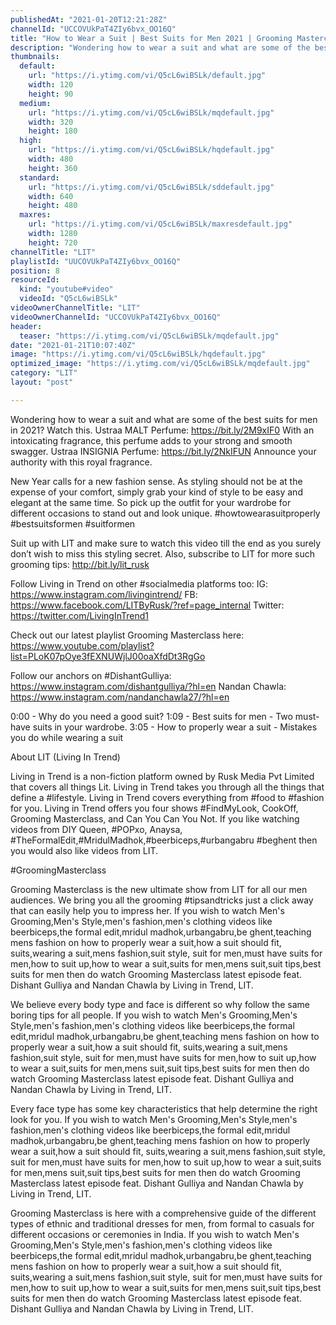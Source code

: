 ```yaml
---
publishedAt: "2021-01-20T12:21:28Z"
channelId: "UCCOVUkPaT4ZIy6bvx_OO16Q"
title: "How to Wear a Suit | Best Suits for Men 2021 | Grooming Masterclass Ep14"
description: "Wondering how to wear a suit and what are some of the best suits for men in 2021? Watch this.\nUstraa MALT Perfume: https://bit.ly/2M9xIF0 With an intoxicating fragrance, this perfume adds to your strong and smooth swagger. Ustraa INSIGNIA Perfume: https://bit.ly/2NkIFUN Announce your authority with this royal fragrance.\n\nNew Year calls for a new fashion sense. As styling should not be at the expense of your comfort, simply grab your kind of style to be easy and elegant at the same time. So pick up the outfit for your wardrobe for different occasions to stand out and look unique. #howtowearasuitproperly #bestsuitsformen #suitformen\n\nSuit up with LIT and make sure to watch this video till the end as you surely don’t wish to miss this styling secret. Also, subscribe to LIT for more such grooming tips: http://bit.ly/lit_rusk\n\nFollow Living in Trend on other #socialmedia platforms too:\nIG: https://www.instagram.com/livingintrend/\nFB: https://www.facebook.com/LITByRusk/?ref=page_internal \nTwitter: https://twitter.com/LivingInTrend1\n\nCheck out our latest playlist Grooming Masterclass here: https://www.youtube.com/playlist?list=PLoK07pOye3fEXNUWjlJ00oaXfdDt3RgGo\n\nFollow our anchors on\n#DishantGulliya: https://www.instagram.com/dishantgulliya/?hl=en\nNandan Chawla: https://www.instagram.com/nandanchawla27/?hl=en\n\n0:00 - Why do you need a good suit?\n1:09 - Best suits for men  - Two must-have suits in your wardrobe.\n3:05 - How to properly wear a suit - Mistakes you do while wearing a suit\n\nAbout LIT (Living In Trend)\n\nLiving in Trend is a non-fiction platform owned by Rusk Media Pvt Limited that covers all things Lit. Living in Trend takes you through all the things that define a #lifestyle. Living in Trend covers everything from #food to #fashion for you. Living in Trend offers you four shows #FindMyLook, CookOff, Grooming Masterclass, and Can You Can You Not. If you like watching videos from DIY Queen, #POPxo, Anaysa, #TheFormalEdit,#MridulMadhok,#beerbiceps,#urbangabru #beghent then you would also like videos from LIT. \n\n#GroomingMasterclass\n\nGrooming Masterclass is the new ultimate show from LIT for all our men audiences. We bring you all the grooming #tipsandtricks just a click away that can easily help you to impress her. If you wish to watch Men's Grooming,Men's Style,men's fashion,men's clothing videos like beerbiceps,the formal edit,mridul madhok,urbangabru,be ghent,teaching mens fashion on how to properly wear a suit,how a suit should fit, suits,wearing a suit,mens fashion,suit style, suit for men,must have suits for men,how to suit up,how to wear a suit,suits for men,mens suit,suit tips,best suits for men then do watch Grooming Masterclass latest episode feat. Dishant Gulliya and Nandan Chawla by Living in Trend, LIT.\n\nWe believe every body type and face is different so why follow the same boring tips for all people. If you wish to watch Men's Grooming,Men's Style,men's fashion,men's clothing videos like beerbiceps,the formal edit,mridul madhok,urbangabru,be ghent,teaching mens fashion on how to properly wear a suit,how a suit should fit, suits,wearing a suit,mens fashion,suit style, suit for men,must have suits for men,how to suit up,how to wear a suit,suits for men,mens suit,suit tips,best suits for men then do watch Grooming Masterclass latest episode feat. Dishant Gulliya and Nandan Chawla by Living in Trend, LIT.\n\nEvery face type has some key characteristics that help determine the right look for you. If you wish to watch Men's Grooming,Men's Style,men's fashion,men's clothing videos like beerbiceps,the formal edit,mridul madhok,urbangabru,be ghent,teaching mens fashion on how to properly wear a suit,how a suit should fit, suits,wearing a suit,mens fashion,suit style, suit for men,must have suits for men,how to suit up,how to wear a suit,suits for men,mens suit,suit tips,best suits for men then do watch Grooming Masterclass latest episode feat. Dishant Gulliya and Nandan Chawla by Living in Trend, LIT.\n\nGrooming Masterclass is here with a comprehensive guide of the different types of ethnic and traditional dresses for men, from formal to casuals for different occasions or ceremonies in India. If you wish to watch Men's Grooming,Men's Style,men's fashion,men's clothing videos like beerbiceps,the formal edit,mridul madhok,urbangabru,be ghent,teaching mens fashion on how to properly wear a suit,how a suit should fit, suits,wearing a suit,mens fashion,suit style, suit for men,must have suits for men,how to suit up,how to wear a suit,suits for men,mens suit,suit tips,best suits for men then do watch Grooming Masterclass latest episode feat. Dishant Gulliya and Nandan Chawla by Living in Trend, LIT."
thumbnails:
  default:
    url: "https://i.ytimg.com/vi/Q5cL6wiBSLk/default.jpg"
    width: 120
    height: 90
  medium:
    url: "https://i.ytimg.com/vi/Q5cL6wiBSLk/mqdefault.jpg"
    width: 320
    height: 180
  high:
    url: "https://i.ytimg.com/vi/Q5cL6wiBSLk/hqdefault.jpg"
    width: 480
    height: 360
  standard:
    url: "https://i.ytimg.com/vi/Q5cL6wiBSLk/sddefault.jpg"
    width: 640
    height: 480
  maxres:
    url: "https://i.ytimg.com/vi/Q5cL6wiBSLk/maxresdefault.jpg"
    width: 1280
    height: 720
channelTitle: "LIT"
playlistId: "UUCOVUkPaT4ZIy6bvx_OO16Q"
position: 8
resourceId:
  kind: "youtube#video"
  videoId: "Q5cL6wiBSLk"
videoOwnerChannelTitle: "LIT"
videoOwnerChannelId: "UCCOVUkPaT4ZIy6bvx_OO16Q"
header:
  teaser: "https://i.ytimg.com/vi/Q5cL6wiBSLk/mqdefault.jpg"
date: "2021-01-21T10:07:40Z"
image: "https://i.ytimg.com/vi/Q5cL6wiBSLk/hqdefault.jpg"
optimized_image: "https://i.ytimg.com/vi/Q5cL6wiBSLk/mqdefault.jpg"
category: "LIT"
layout: "post"

---
```

Wondering how to wear a suit and what are some of the best suits for men in 2021? Watch this.
Ustraa MALT Perfume: https://bit.ly/2M9xIF0 With an intoxicating fragrance, this perfume adds to your strong and smooth swagger. Ustraa INSIGNIA Perfume: https://bit.ly/2NkIFUN Announce your authority with this royal fragrance.

New Year calls for a new fashion sense. As styling should not be at the expense of your comfort, simply grab your kind of style to be easy and elegant at the same time. So pick up the outfit for your wardrobe for different occasions to stand out and look unique. #howtowearasuitproperly #bestsuitsformen #suitformen

Suit up with LIT and make sure to watch this video till the end as you surely don’t wish to miss this styling secret. Also, subscribe to LIT for more such grooming tips: http://bit.ly/lit_rusk

Follow Living in Trend on other #socialmedia platforms too:
IG: https://www.instagram.com/livingintrend/
FB: https://www.facebook.com/LITByRusk/?ref=page_internal 
Twitter: https://twitter.com/LivingInTrend1

Check out our latest playlist Grooming Masterclass here: https://www.youtube.com/playlist?list=PLoK07pOye3fEXNUWjlJ00oaXfdDt3RgGo

Follow our anchors on
#DishantGulliya: https://www.instagram.com/dishantgulliya/?hl=en
Nandan Chawla: https://www.instagram.com/nandanchawla27/?hl=en

0:00 - Why do you need a good suit?
1:09 - Best suits for men  - Two must-have suits in your wardrobe.
3:05 - How to properly wear a suit - Mistakes you do while wearing a suit

About LIT (Living In Trend)

Living in Trend is a non-fiction platform owned by Rusk Media Pvt Limited that covers all things Lit. Living in Trend takes you through all the things that define a #lifestyle. Living in Trend covers everything from #food to #fashion for you. Living in Trend offers you four shows #FindMyLook, CookOff, Grooming Masterclass, and Can You Can You Not. If you like watching videos from DIY Queen, #POPxo, Anaysa, #TheFormalEdit,#MridulMadhok,#beerbiceps,#urbangabru #beghent then you would also like videos from LIT. 

#GroomingMasterclass

Grooming Masterclass is the new ultimate show from LIT for all our men audiences. We bring you all the grooming #tipsandtricks just a click away that can easily help you to impress her. If you wish to watch Men's Grooming,Men's Style,men's fashion,men's clothing videos like beerbiceps,the formal edit,mridul madhok,urbangabru,be ghent,teaching mens fashion on how to properly wear a suit,how a suit should fit, suits,wearing a suit,mens fashion,suit style, suit for men,must have suits for men,how to suit up,how to wear a suit,suits for men,mens suit,suit tips,best suits for men then do watch Grooming Masterclass latest episode feat. Dishant Gulliya and Nandan Chawla by Living in Trend, LIT.

We believe every body type and face is different so why follow the same boring tips for all people. If you wish to watch Men's Grooming,Men's Style,men's fashion,men's clothing videos like beerbiceps,the formal edit,mridul madhok,urbangabru,be ghent,teaching mens fashion on how to properly wear a suit,how a suit should fit, suits,wearing a suit,mens fashion,suit style, suit for men,must have suits for men,how to suit up,how to wear a suit,suits for men,mens suit,suit tips,best suits for men then do watch Grooming Masterclass latest episode feat. Dishant Gulliya and Nandan Chawla by Living in Trend, LIT.

Every face type has some key characteristics that help determine the right look for you. If you wish to watch Men's Grooming,Men's Style,men's fashion,men's clothing videos like beerbiceps,the formal edit,mridul madhok,urbangabru,be ghent,teaching mens fashion on how to properly wear a suit,how a suit should fit, suits,wearing a suit,mens fashion,suit style, suit for men,must have suits for men,how to suit up,how to wear a suit,suits for men,mens suit,suit tips,best suits for men then do watch Grooming Masterclass latest episode feat. Dishant Gulliya and Nandan Chawla by Living in Trend, LIT.

Grooming Masterclass is here with a comprehensive guide of the different types of ethnic and traditional dresses for men, from formal to casuals for different occasions or ceremonies in India. If you wish to watch Men's Grooming,Men's Style,men's fashion,men's clothing videos like beerbiceps,the formal edit,mridul madhok,urbangabru,be ghent,teaching mens fashion on how to properly wear a suit,how a suit should fit, suits,wearing a suit,mens fashion,suit style, suit for men,must have suits for men,how to suit up,how to wear a suit,suits for men,mens suit,suit tips,best suits for men then do watch Grooming Masterclass latest episode feat. Dishant Gulliya and Nandan Chawla by Living in Trend, LIT.